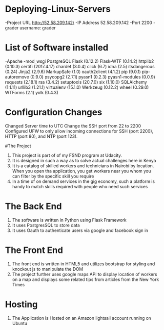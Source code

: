# Deploying-Linux-Servers

-Project URL http://52.58.209.142/
-IP Address 52.58.209.142
-Port 2200
-grader username: grader

# List of Software installed
-Apache
-mod_wsgi
PostgreSQL
Flask (0.12.2)
Flask-WTF (0.14.2)
httplib2 (0.10.3)
certifi (2017.4.17)
chardet (3.0.4)
click (6.7)
idna (2.5)
itsdangerous (0.24)
Jinja2 (2.9.6)
MarkupSafe (1.0)
oauth2client (4.1.2)
pip (9.0.1)
pip-autoremove (0.9.0)
psycopg2 (2.7.1)
pyasn1 (0.2.3)
pyasn1-modules (0.0.9)
requests (2.18.1)
rsa (3.4.2)
setuptools (20.7.0)
six (1.10.0)
SQLAlchemy (1.1.11)
urllib3 (1.21.1)
virtualenv (15.1.0)
Werkzeug (0.12.2)
wheel (0.29.0)
WTForms (2.1)
yolk (0.4.3)

# Configuration Changes

Changed Server time to UTC
Change the SSH port from 22 to 2200
Configured UFW to only allow incoming connections for SSH (port 2200), HTTP (port 80), and NTP (port 123).




#The Project

1) This project is part of of my FSND program at Udacity. 
2) It is designed in such a way as to solve actual challenges here in Kenya
3) It is a catalog of skilled workers and technicians in Nairobi by location. When you open tha application, you get 
    workers near you whom you can filter by the specific skill you require
4) In a time of on demand services in the gig economy, such a platform is handy to match skills required with people who need such services

# The Back End

1) The software is written in Python using Flask Framework
2) It uses PostgresSQL to store data
3) It uses Oauth to authenticate users via google and facebook sign in

# The Front End

1) The front end is written in HTML5 and utilizes bootstrap for styling and knockout js to manipulate the DOM
2) The project further uses google maps API to display location of workers on a map and displays some related tips from articles from the New York Times

# Hosting
1) The Application is Hosted on an Amazon lightsail account running on Ubuntu
